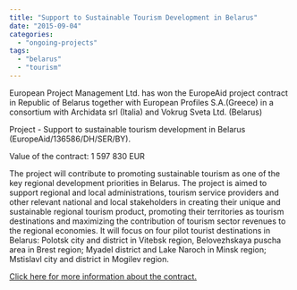 ```yaml
---
title: "Support to Sustainable Tourism Development in Belarus"
date: "2015-09-04"
categories: 
  - "ongoing-projects"
tags: 
  - "belarus"
  - "tourism"
---
```


European Project Management Ltd. has won the EuropeAid project contract in Republic of Belarus together with European Profiles S.A.(Greece) in a consortium with Archidata srl (Italia) and Vokrug Sveta Ltd. (Belarus)

Project - Support to sustainable tourism development in Belarus (EuropeAid/136586/DH/SER/BY).

Value of the contract: 1 597 830 EUR

The project will contribute to promoting sustainable tourism as one of the key regional development priorities in Belarus. The project is aimed to support regional and local administrations, tourism service providers and other relevant national and local stakeholders in creating their unique and sustainable regional tourism product, promoting their territories as tourism destinations and maximizing the contribution of tourism sector revenues to the regional economies. It will focus on four pilot tourist destinations in Belarus: Polotsk city and district in Vitebsk region, Belovezhskaya puscha area in Brest region; Myadel district and Lake Naroch in Minsk region; Mstislavl city and district in Mogilev region.

[Click here for more information about the contract.](http://epm.lv/files/Award_136586_Belarus_Sustainable_tourism.pdf)
